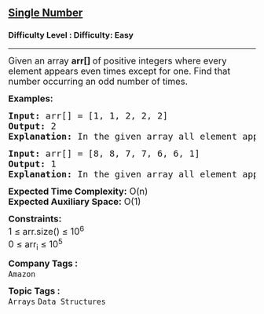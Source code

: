 <h2><a href="https://www.geeksforgeeks.org/problems/single-number1014/1?page=14&category=Arrays,Java&sortBy=difficulty">Single Number</a></h2><h3>Difficulty Level : Difficulty: Easy</h3><hr><div class="problems_problem_content__Xm_eO"><p><span style="font-size: 18px;">Given an array <strong>arr[]&nbsp;</strong>of positive integers where every element appears even times except for one. Find that number occurring an odd number of times.</span></p>
<p><span style="font-size: 18px;"><strong>Examples:</strong></span></p>
<pre><span style="font-size: 18px;"><strong>Input:</strong> arr[] = [1, 1, 2, 2, 2]
<strong>Output:</strong> 2
<strong>Explanation:</strong> In the given array all element appear two times except 2 which appears thrice.</span></pre>
<pre><span style="font-size: 18px;"><strong>Input:</strong> arr[] = [8, 8, 7, 7, 6, 6, 1]
<strong>Output:</strong> 1
<strong>Explanation:</strong> In the given array all element appear two times except 1 which appears once.</span></pre>
<p><span style="font-size: 18px;"><strong>Expected Time Complexity:</strong> O(n)<br><strong>Expected Auxiliary Space:</strong>&nbsp;O(1)</span></p>
<p><span style="font-size: 18px;"><strong>Constraints:</strong><br>1 ≤ arr.size() ≤ 10<sup>6</sup><br>0 ≤ arr<sub>i</sub>&nbsp;≤ 10<sup>5</sup></span></p></div><p><span style=font-size:18px><strong>Company Tags : </strong><br><code>Amazon</code>&nbsp;<br><p><span style=font-size:18px><strong>Topic Tags : </strong><br><code>Arrays</code>&nbsp;<code>Data Structures</code>&nbsp;